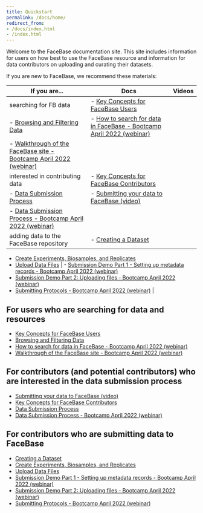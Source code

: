 ```yaml
---
title: Quickstart
permalink: /docs/home/
redirect_from:
- /docs/index.html
- /index.html
---
```


Welcome to the FaceBase documentation site. This site includes information for users on how best to use the FaceBase resource and information for data contributors on uploading and curating their datasets.

If you are new to FaceBase, we recommend these materials:

| If you are... | Docs | Videos |
|---|---|---|
| searching for FB data | - [Key Concepts for FaceBase Users](/docs/user-key-concepts/)
- [Browsing and Filtering Data](/docs/discovering-data/) | - [How to search for data in FaceBase - Bootcamp April 2022 (webinar)](https://youtu.be/pEF4SYzA_Aw)
- [Walkthrough of the FaceBase site - Bootcamp April 2022 (webinar)](https://youtu.be/65G8gIcqd04) |
| interested in contributing data | - [Key Concepts for FaceBase Contributors](/docs/Data-Submission-Key-Concepts/)
- [Data Submission Process](/docs/Data-Submission-Process/) | - [Submitting your data to FaceBase (video)](https://youtu.be/S0gmerUo3I8)
- [Data Submission Process - Bootcamp April 2022 (webinar)](https://youtu.be/S0gmerUo3I8) |
| adding data to the FaceBase repository | - [Creating a Dataset](/docs/Create-a-Dataset/)
- [Create Experiments, Biosamples, and Replicates](/docs/Describe-Experiments-Biosamples-and-Replicates/)
- [Upload Data Files](/docs/Upload-Files/) | - [Submission Demo Part 1 - Setting up metadata records - Bootcamp April 2022 (webinar)](https://youtu.be/DtYjI2rAHCs)
- [Submission Demo Part 2: Uploading files - Bootcamp April 2022 (webinar)](https://youtu.be/BoRrrBSAOow)
- [Submitting Protocols - Bootcamp April 2022 (webinar)](https://youtu.be/vacr9pPzbBI) |

## For users who are searching for data and resources

- [Key Concepts for FaceBase Users](/docs/user-key-concepts/)
- [Browsing and Filtering Data](/docs/discovering-data/)
- [How to search for data in FaceBase - Bootcamp April 2022 (webinar)](https://youtu.be/pEF4SYzA_Aw)
- [Walkthrough of the FaceBase site - Bootcamp April 2022 (webinar)](https://youtu.be/65G8gIcqd04)

## For contributors (and potential contributors) who are interested in the data submission process

- [Submitting your data to FaceBase (video)](https://youtu.be/S0gmerUo3I8)
- [Key Concepts for FaceBase Contributors](/docs/Data-Submission-Key-Concepts/)
- [Data Submission Process](/docs/Data-Submission-Process/)
- [Data Submission Process - Bootcamp April 2022 (webinar)](https://youtu.be/S0gmerUo3I8)

## For contributors who are submitting data to FaceBase

- [Creating a Dataset](/docs/Create-a-Dataset/)
- [Create Experiments, Biosamples, and Replicates](/docs/Describe-Experiments-Biosamples-and-Replicates/)
- [Upload Data Files](/docs/Upload-Files/)
- [Submission Demo Part 1 - Setting up metadata records - Bootcamp April 2022 (webinar)](https://youtu.be/DtYjI2rAHCs)
- [Submission Demo Part 2: Uploading files - Bootcamp April 2022 (webinar)](https://youtu.be/BoRrrBSAOow)
- [Submitting Protocols - Bootcamp April 2022 (webinar)](https://youtu.be/vacr9pPzbBI)

